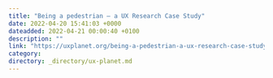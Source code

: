 ```yaml
---
title: "Being a pedestrian — a UX Research Case Study"
date: 2022-04-20 15:41:03 +0000
dateadded: 2022-04-21 00:00:40 +0100
description: ""
link: "https://uxplanet.org/being-a-pedestrian-a-ux-research-case-study-3fa6b2f2a182?source=rss----819cc2aaeee0---4"
category:
directory: _directory/ux-planet.md
---
```

